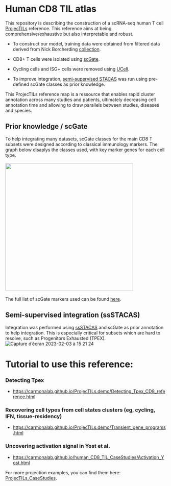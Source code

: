 # Human CD8 TIL atlas
This repository is describing the construction of a scRNA-seq human T cell [ProjecTILs](https://github.com/carmonalab/ProjecTILs) reference. This reference aims at being comprehensive/exhaustive but also interpretable and robust. 

- To construct our model, training data were obtained from filtered data derived from Nick Borcherding [collection](https://github.com/ncborcherding/utility).

- CD8+ T cells were isolated using [scGate](https://github.com/carmonalab/scGate).

- Cycling cells and ISG+ cells were removed using [UCell](https://github.com/carmonalab/UCell).

- To improve integration, [semi-supervised STACAS](https://carmonalab.github.io/STACAS.demo/STACAS.demo.html#semi-supervised-integration) was run using pre-defined scGate classes as prior knowledge.

This ProjecTILs reference map is a ressource that enables rapid cluster annotation across many studies and patients, ultimately decreasing cell annotation time and allowing to draw parallels between studies, diseases and species. 

## Prior knowledge / scGate
To help integrating many datasets, scGate classes for the main CD8 T subsets were designed according to classical immunology markers. The graph below disaplys the classes used, with key marker genes for each cell type.
<br><br/>
<img src="https://user-images.githubusercontent.com/34238952/218471799-633bd162-c581-4324-bb17-099a3ec6dedd.png" height = "400">
<br><br/>
The full list of scGate markers used can be found [here](https://github.com/carmonalab/scGate_models/tree/master/human/CD8_TIL).

## Semi-supervised integration (ssSTACAS)

Integration was performed using [ssSTACAS](https://carmonalab.github.io/STACAS.demo/STACAS.demo.html#semi-supervised-integration) and scGate as prior annotation to help integration. This is especially critical for subsets which are hard to resolve, such as Progenitors Exhausted (TPEX).
![Capture d’écran 2023-02-03 à 15 21 24](https://user-images.githubusercontent.com/34238952/216626818-af97baa7-d4d9-4de9-a04a-62e8befdb5d3.png)


# Tutorial to use this reference:

### Detecting Tpex
- https://carmonalab.github.io/ProjecTILs.demo/Detecting_Tpex_CD8_reference.html

### Recovering cell types from cell states clusters (eg, cycling, IFN, tissue-residency)
- https://carmonalab.github.io/ProjecTILs.demo/Transient_gene_programs.html

### Uncovering activation signal in Yost et al.
- https://carmonalab.github.io/human_CD8_TIL_CaseStudies/Activation_Yost.html

For more projection examples, you can find them here: [ProjecTILs_CaseStudies](https://github.com/carmonalab/ProjecTILs_CaseStudies).
